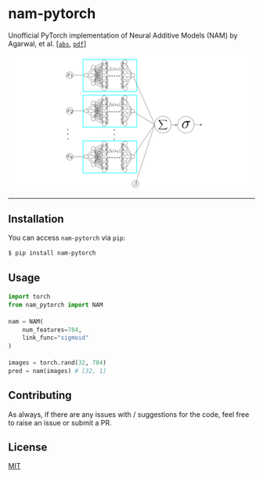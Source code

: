 # nam-pytorch
Unofficial PyTorch implementation of Neural Additive Models (NAM) by Agarwal, et al. [[`abs`](https://arxiv.org/abs/2004.13912), [`pdf`](https://arxiv.org/pdf/2004.13912.pdf)]

<img width=600 src="pic.png" />

---

## Installation

You can access `nam-pytorch` via `pip`:

```bash
$ pip install nam-pytorch
```

## Usage

```python
import torch 
from nam_pytorch import NAM

nam = NAM(
    num_features=784,
    link_func="sigmoid"
)

images = torch.rand(32, 784)
pred = nam(images) # [32, 1]
```

## Contributing
As always, if there are any issues with / suggestions for the code, feel free to raise an issue or submit a PR.

## License
[MIT](https://github.com/rish-16/nam-pytorch/blob/main/LICENSE)
